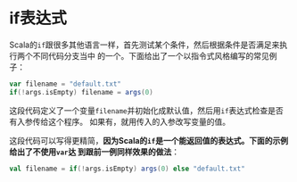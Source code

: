 if表达式
================================================================================
Scala的`if`跟很多其他语言一样，首先测试某个条件，然后根据条件是否满足来执行两个不同代码分支当中
的一个。下面给出了一个以指令式风格编写的常见例子：
```scala
var filename = "default.txt"
if(!args.isEmpty) filename = args(0)
```
这段代码定义了一个变量`filename`并初始化成默认值，然后用`if`表达式检查是否有入参传给这个程序。
如果有，就用传入的入参改写变量的值。

这段代码可以写得更精简，**因为Scala的`if`是一个能返回值的表达式。下面的示例给出了不使用`var`达
到跟前一例同样效果的做法**：
```scala
val filename = if(!args.isEmpty) args(0) else "default.txt"
```

